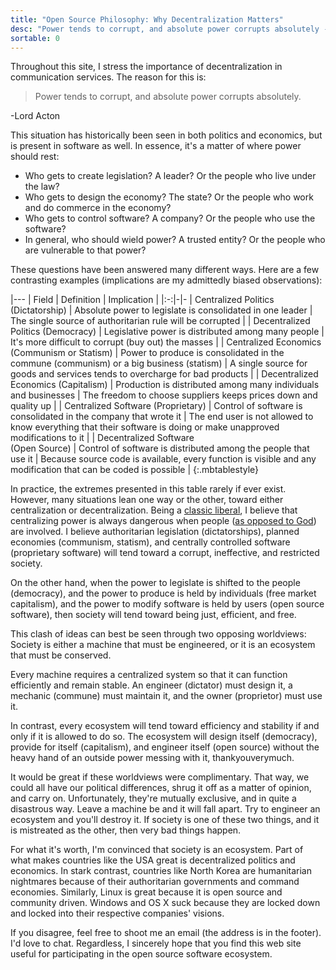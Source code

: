 ```yaml
---
title: "Open Source Philosophy: Why Decentralization Matters"
desc: "Power tends to corrupt, and absolute power corrupts absolutely - Acton"
sortable: 0
---
```


Throughout this site, I stress the importance of decentralization in communication services. The reason for this is:

>Power tends to corrupt, and absolute power corrupts absolutely.

-Lord Acton

This situation has historically been seen in both politics and economics, but is present in software as well. In essence, it's a matter of where power should rest:
 * Who gets to create legislation? A leader? Or the people who live under the law?
 * Who gets to design the economy? The state? Or the people who work and do commerce in the economy?
 * Who gets to control software? A company? Or the people who use the software?
 * In general, who should wield power? A trusted entity? Or the people who are vulnerable to that power?

These questions have been answered many different ways. Here are a few contrasting examples (implications are my admittedly biased observations):

|---
| Field | Definition | Implication |
|:-:|-|-
| Centralized Politics (Dictatorship) | Absolute power to legislate is consolidated in one leader | The single source of authoritarian rule will be corrupted |
| Decentralized Politics (Democracy) | Legislative power is distributed among many people | It's more difficult to corrupt (buy out) the masses |
| Centralized Economics <br> (Communism or Statism) | Power to produce is consolidated in the commune (communism) or a big business (statism) | A single source for goods and services tends to overcharge for bad products |
| Decentralized Economics (Capitalism) | Production is distributed among many individuals and businesses | The freedom to choose suppliers keeps prices down and quality up |
| Centralized Software (Proprietary) | Control of software is consolidated in the company that wrote it | The end user is not allowed to know everything that their software is doing or make unapproved modifications to it |
| Decentralized Software <br> (Open Source) | Control of software is distributed among the people that use it | Because source code is available, every function is visible and any modification that can be coded is possible |
{:.mbtablestyle}

In practice, the extremes presented in this table rarely if ever exist. However, many situations lean one way or the other, toward either centralization or decentralization. Being a [classic liberal](https://www.sciencedaily.com/terms/classical_liberalism.htm), I believe that centralizing power is always dangerous when people ([as opposed to God](but-christianity-isnt-decentralized.html)) are involved. I believe authoritarian legislation (dictatorships), planned economies (communism, statism), and centrally controlled software (proprietary software) will tend toward a corrupt, ineffective, and restricted society.

On the other hand, when the power to legislate is shifted to the people (democracy), and the power to produce is held by individuals (free market capitalism), and the power to modify software is held by users (open source software), then society will tend toward being just, efficient, and free.

This clash of ideas can best be seen through two opposing worldviews: Society is either a machine that must be engineered, or it is an ecosystem that must be conserved.

Every machine requires a centralized system so that it can function efficiently and remain stable. An engineer (dictator) must design it, a mechanic (commune) must maintain it, and the owner (proprietor) must use it.

In contrast, every ecosystem will tend toward efficiency and stability if and only if it is allowed to do so. The ecosystem will design itself (democracy), provide for itself (capitalism), and engineer itself (open source) without the heavy hand of an outside power messing with it, thankyouverymuch.

It would be great if these worldviews were complimentary. That way, we could all have our political differences, shrug it off as a matter of opinion, and carry on. Unfortunately, they're mutually exclusive, and in quite a disastrous way. Leave a machine be and it will fall apart. Try to engineer an ecosystem and you'll destroy it. If society is one of these two things, and it is mistreated as the other, then very bad things happen.

For what it's worth, I'm convinced that society is an ecosystem. Part of what makes countries like the USA great is decentralized politics and economics. In stark contrast, countries like North Korea are humanitarian nightmares because of their authoritarian governments and command economies. Similarly, Linux is great because it is open source and community driven. Windows and OS X suck because they are locked down and locked into their respective companies' visions.

If you disagree, feel free to shoot me an email (the address is in the footer). I'd love to chat. Regardless, I sincerely hope that you find this web site useful for participating in the open source software ecosystem.
